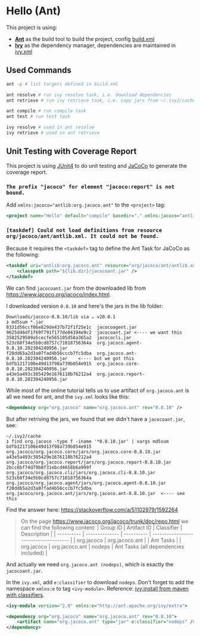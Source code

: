 # Hello (Ant)

This project is using:

- [**Ant**](https://ant.apache.org/) as the build tool to build the project, config [build.xml](./build.xml)
- [**Ivy**](https://ant.apache.org/ivy/) as the dependency manager, dependencies are maintained in [ivy.xml](./ivy.xml)

## Used Commands

```bash
ant -p # list targets defined in build.xml

ant resolve # run ivy resolve task, i.e. download dependencies
ant retrieve # run ivy retrieve task, i.e. copy jars from ~/.ivy2/cache to lib/

ant compile # run compile task
ant test # run test task

ivy resolve # used in ant resolve
ivy retrieve # used in ant retrieve
```

## Unit Testing with Coverage Report

This project is using [JUnit4](https://junit.org/junit4/) to do unit testing and [JaCoCo](https://www.jacoco.org/jacoco/index.html) to generate the coverage report.

### `The prefix "jacoco" for element "jacoco:report" is not bound.`

Add `xmlns:jacoco="antlib:org.jacoco.ant"` to the `<project>` tag:

```xml
<project name="Hello" default="compile" basedir="." xmlns:jacoco="antlib:org.jacoco.ant" ...>
```

### `[taskdef] Could not load definitions from resource org/jacoco/ant/antlib.xml. It could not be found.`

Because it requires the `<taskdef>` tag to define the Ant Task for JaCoCo as the following:

```xml
<taskdef uri="antlib:org.jacoco.ant" resource="org/jacoco/ant/antlib.xml">
    <classpath path="${lib.dir}/jacocoant.jar" />
</taskdef>
```

We can find `jacocoant.jar` from the downloaded lib from https://www.jacoco.org/jacoco/index.html.

I downloaded version `0.8.10` and here's the jars in the lib folder:

```text
Downloads/jacoco-0.8.10/lib via ☕ v20.0.1
❯ md5sum *.jar
8331d56ccf06e829de437b72f1f25e1c  jacocoagent.jar
9625d46df1f69f791f177de04394e9c2  jacocoant.jar <---- we want this
3582529589a5cecfe565105d58a365a2  jacococli.jar
523c68f34e5b0cd8757c71018756364a  org.jacoco.agent-0.8.10.202304240956.jar
f20dd65a2d3a07fad4b56cccb7fc5dba  org.jacoco.ant-0.8.10.202304240956.jar    <---- but we got this
bdfb1217100e49d13f98a739b054e915  org.jacoco.core-0.8.10.202304240956.jar
a43e5a493c385429e1676118b76212a4  org.jacoco.report-0.8.10.202304240956.jar
```

While most of the online tutorial tells us to use artifact of `org.jacoco.ant` is all we need for ant, and the `ivy.xml` looks like this:

```xml
<dependency org="org.jacoco" name="org.jacoco.ant" rev="0.8.10" />
```

But after retriving the jars, we found that we didn't have a `jacocoant.jar`, see:

```text
~/.ivy2/cache
❯ find org.jacoco -type f -iname '*0.8.10.jar' | xargs md5sum
bdfb1217100e49d13f98a739b054e915  org.jacoco/org.jacoco.core/jars/org.jacoco.core-0.8.10.jar
a43e5a493c385429e1676118b76212a4  org.jacoco/org.jacoco.report/jars/org.jacoco.report-0.8.10.jar
2bcc6bf74d79b8f31ebcd4658b6a999f  org.jacoco/org.jacoco.cli/jars/org.jacoco.cli-0.8.10.jar
523c68f34e5b0cd8757c71018756364a  org.jacoco/org.jacoco.agent/jars/org.jacoco.agent-0.8.10.jar
f20dd65a2d3a07fad4b56cccb7fc5dba  org.jacoco/org.jacoco.ant/jars/org.jacoco.ant-0.8.10.jar  <---- see this
```

Find the answer here: https://stackoverflow.com/a/51102979/1592264

> On the page https://www.jacoco.org/jacoco/trunk/doc/repo.html we can find the following content:
> | Group ID | Artifact ID | Classifier | Description |
> | ---------- | -------------- | ---------- | ------------------------------------- |
> | org.jacoco | org.jacoco.ant | | Ant Tasks |
> | org.jacoco | org.jacoco.ant | nodeps | Ant Tasks (all dependencies included) |

And actually we need `org.jacoco.ant (nodeps)`, which is exactly the `jacocoant.jar`.

In the `ivy.xml`, add `e:classifier` to download `nodeps`. Don't forget to add the namespace `xmlns:e` to tag `<ivy-module>`. Reference: [ivy:install from maven with classifiers](https://stackoverflow.com/a/24946226/1592264).

```xml
<ivy-module version="2.0" xmlns:e="http://ant.apache.org/ivy/extra">

<dependency org="org.jacoco" name="org.jacoco.ant" rev="0.8.10">
    <artifact name="org.jacoco.ant" type="jar" e:classifier="nodeps" />
</dependency>
```
